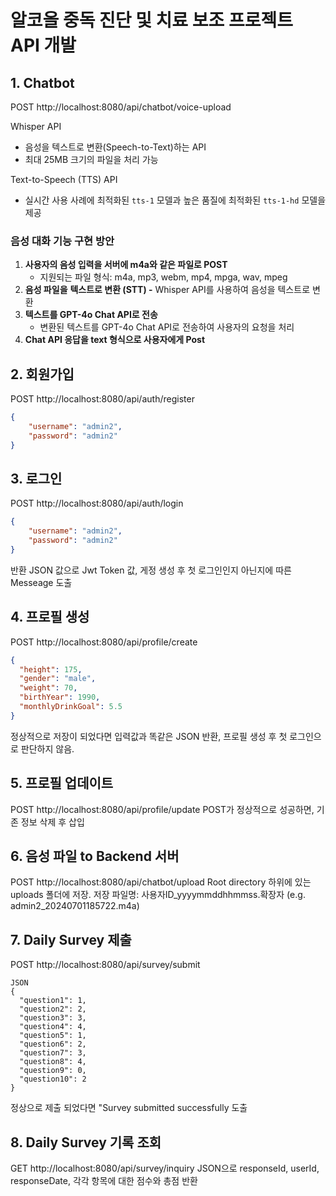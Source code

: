 # 알코올 중독 진단 및 치료 보조 프로젝트 API 개발

## 1. Chatbot
POST http://localhost:8080/api/chatbot/voice-upload 

Whisper API

- 음성을 텍스트로 변환(Speech-to-Text)하는 API
- 최대 25MB 크기의 파일을 처리 가능

Text-to-Speech (TTS) API

- 실시간 사용 사례에 최적화된 `tts-1` 모델과 높은 품질에 최적화된 `tts-1-hd` 모델을 제공

### 음성 대화 기능 구현 방안

1. **사용자의 음성 입력을 서버에 m4a와 같은 파일로 POST**
    - 지원되는 파일 형식: m4a, mp3, webm, mp4, mpga, wav, mpeg
2. **음성 파일을** **텍스트로 변환 (STT) -** Whisper API를 사용하여 음성을 텍스트로 변환
3. **텍스트를 GPT-4o Chat API로 전송**
    - 변환된 텍스트를 GPT-4o Chat API로 전송하여 사용자의 요청을 처리
4. **Chat API 응답을 text 형식으로 사용자에게 Post**

## 2. 회원가입
POST http://localhost:8080/api/auth/register

```json
{
    "username": "admin2",
    "password": "admin2"
}

```

## 3. 로그인
POST http://localhost:8080/api/auth/login
```json
{
    "username": "admin2",
    "password": "admin2"
}

```
반환 JSON 값으로 Jwt Token 값, 게정 생성 후 첫 로그인인지 아닌지에 따른 Messeage 도출

## 4. 프로필 생성
POST http://localhost:8080/api/profile/create
```json
{
  "height": 175,
  "gender": "male",
  "weight": 70,
  "birthYear": 1990,
  "monthlyDrinkGoal": 5.5
}

```
정상적으로 저장이 되었다면 입력값과 똑같은 JSON 반환, 프로필 생성 후 첫 로그인으로 판단하지 않음.

## 5. 프로필 업데이트
POST http://localhost:8080/api/profile/update
POST가 정상적으로 성공하면, 기존 정보 삭제 후 삽입

## 6. 음성 파일 to Backend 서버
POST http://localhost:8080/api/chatbot/upload 
Root directory 하위에 있는 uploads 폴더에 저장.
저장 파일명: 사용자ID_yyyymmddhhmmss.확장자 (e.g. admin2_20240701185722.m4a)

## 7. Daily Survey 제출
POST http://localhost:8080/api/survey/submit
```
JSON
{
  "question1": 1,
  "question2": 2,
  "question3": 3,
  "question4": 4,
  "question5": 1,
  "question6": 2,
  "question7": 3,
  "question8": 4,
  "question9": 0,
  "question10": 2
}
```
정상으로 제출 되었다면 "Survey submitted successfully 도출

## 8. Daily Survey 기록 조회
GET http://localhost:8080/api/survey/inquiry
JSON으로 responseId, userId, responseDate, 각각 항목에 대한 점수와 총점 반환
